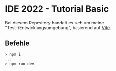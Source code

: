 # IDE 2022 - Tutorial Basic

Bei diesem Repository handelt es sich um meine "Test-/Entwicklungsumgebung", basierend auf [Vite](https://vitejs.dev/).


## Befehle
``` bash
> npm i
...
> npm run dev

```
